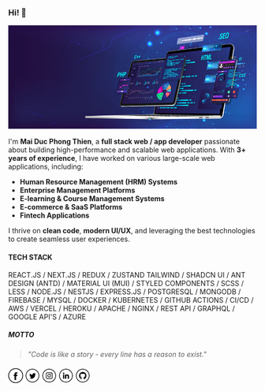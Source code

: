 ### Hi! 👋

<img src="https://raw.githubusercontent.com/thienmdp/thienmdp/main/banner.png" alt="Banner about Mai Duc Phong Thien">

I'm **Mai Duc Phong Thien**, a **full stack web / app developer** passionate about building high-performance and scalable web applications. With **3+ years of experience**, I have worked on various large-scale web applications, including:

- **Human Resource Management (HRM) Systems**
- **Enterprise Management Platforms**
- **E-learning & Course Management Systems**
- **E-commerce & SaaS Platforms**
- **Fintech Applications**

I thrive on **clean code**, **modern UI/UX**, and leveraging the best technologies to create seamless user experiences.

#### TECH STACK

REACT.JS / NEXT.JS / REDUX / ZUSTAND
TAILWIND / SHADCN UI / ANT DESIGN (ANTD) / MATERIAL UI (MUI) / STYLED COMPONENTS / SCSS / LESS / NODE.JS / NESTJS / EXPRESS.JS / POSTGRESQL / MONGODB / FIREBASE / MYSQL / DOCKER / KUBERNETES / GITHUB ACTIONS / CI/CD / AWS / VERCEL / HEROKU / APACHE / NGINX / REST API / GRAPHQL / GOOGLE API'S / AZURE

##### MOTTO

> _"Code is like a story - every line has a reason to exist."_

####

<a href="https://www.facebook.com/maidphongthien" target="_blank"><img src="https://raw.githubusercontent.com/thienmdp/thienmdp/main/fb.png" alt="Facebook" width="30"></a>
<a href="https://twitter.com/thien_mdp" target="_blank"><img src="https://raw.githubusercontent.com/thienmdp/thienmdp/main/tw.png" alt="Twitter" width="30"></a>
<a href="https://www.instagram.com/m.dpt_/" target="_blank"><img src="https://raw.githubusercontent.com/thienmdp/thienmdp/main/ig.png" alt="Instagram" width="30"></a>
<a href="https://www.linkedin.com/in/thienmdp/" target="_blank"><img src="https://raw.githubusercontent.com/thienmdp/thienmdp/main/in.png" alt="LinkedIn" width="30"></a>
<a href="https://github.com/thienmdp" target="_blank"><img src="https://raw.githubusercontent.com/thienmdp/thienmdp/main/git.png" alt="GitHub" width="30"></a>
